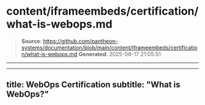 # content/iframeembeds/certification/what-is-webops.md

> **Source**: https://github.com/pantheon-systems/documentation/blob/main/content/iframeembeds/certification/what-is-webops.md
> **Generated**: 2025-08-17 21:05:51

---

---
title: WebOps Certification
subtitle: "What is WebOps?"
---

<Partial file="certification-guide/what-is-webops.md" />
